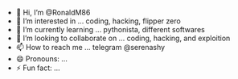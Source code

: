 - 👋 Hi, I’m @RonaldM86
- 👀 I’m interested in ... coding, hacking, flipper zero
- 🌱 I’m currently learning ... pythonista, different softwares 
- 💞️ I’m looking to collaborate on ... coding, hacking, and exploition
- 📫 How to reach me ... telegram @serenashy
- 😄 Pronouns: ... 
- ⚡ Fun fact: ...  

<!---
RonaldM01020211/RonaldM01020211 is a ✨ special ✨ repository because its `README.md` (this file) appears on your GitHub profile.
You can click the Preview link to take a look at your changes.
--->

